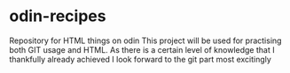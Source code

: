 # odin-recipes

Repository for HTML things on odin
This project will be used for practising both
GIT usage and HTML. As there is a certain level
of knowledge that I thankfully already achieved
I look forward to the git part most excitingly
